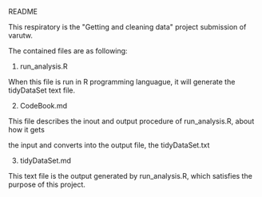 README

This respiratory is the "Getting and cleaning data" project submission of varutw. 

The contained files are as following:

1. run_analysis.R 

When this file is run in R programming languague, it will generate the tidyDataSet text file.

2. CodeBook.md

This file describes the inout and output procedure of run_analysis.R, about how it gets 

the input and converts into the output file, the tidyDataSet.txt

3. tidyDataSet.md

This text file is the output generated by run_analysis.R, which satisfies the purpose of this project.



